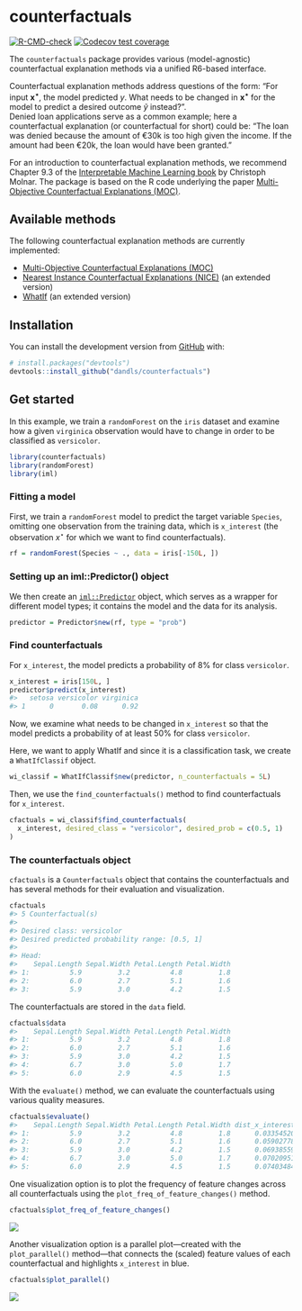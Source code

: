 
<!-- README.md is generated from README.Rmd. Please edit that file -->

# counterfactuals

<!-- badges: start -->

[![R-CMD-check](https://github.com/susanne-207/counterfactuals/workflows/R-CMD-check/badge.svg)](https://github.com/susanne-207/counterfactuals/actions)
[![Codecov test
coverage](https://codecov.io/gh/susanne-207/counterfactuals/branch/main/graph/badge.svg)](https://codecov.io/gh/susanne-207/counterfactuals?branch=main)
<!-- badges: end -->

The `counterfactuals` package provides various (model-agnostic)
counterfactual explanation methods via a unified R6-based interface.

Counterfactual explanation methods address questions of the form: “For
input **x**<sup>**⋆**</sup>, the model predicted *y*. What needs to be
changed in **x**<sup>**⋆**</sup> for the model to predict a desired
outcome *ỹ* instead?”.  
Denied loan applications serve as a common example; here a
counterfactual explanation (or counterfactual for short) could be: “The
loan was denied because the amount of €30k is too high given the income.
If the amount had been €20k, the loan would have been granted.”

For an introduction to counterfactual explanation methods, we recommend
Chapter 9.3 of the [Interpretable Machine Learning
book](https://christophm.github.io/interpretable-ml-book/) by Christoph
Molnar. The package is based on the R code underlying the paper
[Multi-Objective Counterfactual Explanations
(MOC)](https://link.springer.com/chapter/10.1007%2F978-3-030-58112-1_31).

## Available methods

The following counterfactual explanation methods are currently
implemented:

-   [Multi-Objective Counterfactual Explanations
    (MOC)](https://link.springer.com/chapter/10.1007%2F978-3-030-58112-1_31)
-   [Nearest Instance Counterfactual Explanations
    (NICE)](https://arxiv.org/abs/2104.07411) (an extended version)
-   [WhatIf](https://arxiv.org/abs/1907.04135) (an extended version)

## Installation

You can install the development version from
[GitHub](https://github.com/) with:

``` r
# install.packages("devtools")
devtools::install_github("dandls/counterfactuals")
```

## Get started

In this example, we train a `randomForest` on the `iris` dataset and
examine how a given `virginica` observation would have to change in
order to be classified as `versicolor`.

``` r
library(counterfactuals)
library(randomForest)
library(iml)
```

### Fitting a model

First, we train a `randomForest` model to predict the target variable
`Species`, omitting one observation from the training data, which is
`x_interest` (the observation *x*<sup>⋆</sup> for which we want to find
counterfactuals).

``` r
rf = randomForest(Species ~ ., data = iris[-150L, ])
```

### Setting up an iml::Predictor() object

We then create an
[`iml::Predictor`](https://christophm.github.io/iml/reference/Predictor.html)
object, which serves as a wrapper for different model types; it contains
the model and the data for its analysis.

``` r
predictor = Predictor$new(rf, type = "prob")
```

### Find counterfactuals

For `x_interest`, the model predicts a probability of 8% for class
`versicolor`.

``` r
x_interest = iris[150L, ]
predictor$predict(x_interest)
#>   setosa versicolor virginica
#> 1      0       0.08      0.92
```

Now, we examine what needs to be changed in `x_interest` so that the
model predicts a probability of at least 50% for class `versicolor`.

Here, we want to apply WhatIf and since it is a classification task, we
create a `WhatIfClassif` object.

``` r
wi_classif = WhatIfClassif$new(predictor, n_counterfactuals = 5L)
```

Then, we use the `find_counterfactuals()` method to find counterfactuals
for `x_interest`.

``` r
cfactuals = wi_classif$find_counterfactuals(
  x_interest, desired_class = "versicolor", desired_prob = c(0.5, 1)
)
```

### The counterfactuals object

`cfactuals` is a `Counterfactuals` object that contains the
counterfactuals and has several methods for their evaluation and
visualization.

``` r
cfactuals
#> 5 Counterfactual(s) 
#>  
#> Desired class: versicolor 
#> Desired predicted probability range: [0.5, 1] 
#>  
#> Head: 
#>    Sepal.Length Sepal.Width Petal.Length Petal.Width
#> 1:          5.9         3.2          4.8         1.8
#> 2:          6.0         2.7          5.1         1.6
#> 3:          5.9         3.0          4.2         1.5
```

The counterfactuals are stored in the `data` field.

``` r
cfactuals$data
#>    Sepal.Length Sepal.Width Petal.Length Petal.Width
#> 1:          5.9         3.2          4.8         1.8
#> 2:          6.0         2.7          5.1         1.6
#> 3:          5.9         3.0          4.2         1.5
#> 4:          6.7         3.0          5.0         1.7
#> 5:          6.0         2.9          4.5         1.5
```

With the `evaluate()` method, we can evaluate the counterfactuals using
various quality measures.

``` r
cfactuals$evaluate()
#>    Sepal.Length Sepal.Width Petal.Length Petal.Width dist_x_interest nr_changed dist_train dist_target
#> 1:          5.9         3.2          4.8         1.8      0.03354520          2          0           0
#> 2:          6.0         2.7          5.1         1.6      0.05902778          3          0           0
#> 3:          5.9         3.0          4.2         1.5      0.06938559          2          0           0
#> 4:          6.7         3.0          5.0         1.7      0.07020951          3          0           0
#> 5:          6.0         2.9          4.5         1.5      0.07403484          4          0           0
```

One visualization option is to plot the frequency of feature changes
across all counterfactuals using the `plot_freq_of_feature_changes()`
method.

``` r
cfactuals$plot_freq_of_feature_changes()
```

![](man/figures/README-unnamed-chunk-10-1.png)<!-- -->

Another visualization option is a parallel plot—created with the
`plot_parallel()` method—that connects the (scaled) feature values of
each counterfactual and highlights `x_interest` in blue.

``` r
cfactuals$plot_parallel()
```

![](man/figures/README-unnamed-chunk-11-1.png)<!-- -->
